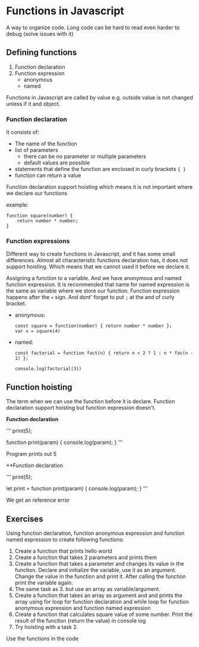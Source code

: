 # Functions in Javascript

A way to organize code. Long code can be hard to read even harder to debug (solve issues with it)

## Defining functions

1. Function declaration
2. Function expression
   - anonymous
   - named

Functions in Javascript are called by value e.g. outside value is not changed unless if it and object.


### Function declaration

It consists of:
  - The name of the function
  - list of parameters 
    - there can be no parameter or multiple parameters
    - default values are possible
  - statements that define the function are enclosed in curly brackets `{ }`
  - function can return a value

Function declaration support hoisting which means it is not important where we declare our functions

example:

    function square(number) {
        return number * number;
    }


### Function expressions

Different way to create functions in Javascript, and it has some small differences.
Almost all characteristic functions declaration has, it does not support hoisting.
Which means that we cannot used it before we declare it.

Assigning a function to a variable. And we have anonymous and named function expression.
It is recommended that name for named expression is the same as variable where
we store our function. 
Function expression happens after the `=` sign.
And dont' forget to put `;` at the and of curly bracket.

* anonymous:

      const square = function(number) { return number * number };
      var x = square(4)

* named:


      const factorial = function fact(n) { return n < 2 ? 1 : n * fac(n - 1) };

      console.log(factorial(3))


## Function hoisting

The term when we can use the function before it is declare.
Function declaration support hoisting but function expression doesn't.

**Function declaration** 

'''
print(5);

function print(param) {
  console.log(param);
}
'''

Program prints out 5

**Function declaration

'''
print(5);

let print = function print(param) {
  console.log(param);
}
'''

We get an reference error

## Exercises

Using function declaration, function anonymous expression and function named expression to create following functions:
1. Create a function that prints hello world
2. Create a function that takes 2 parameters and prints them
3. Create a function that takes a parameter and changes its value in the function. Declare and initialize the variable, use it as an argument. 
    Change the value in the function and print it. After calling the function
    print the variable again.
4. The same task as 3. but use an array as variable/argument.
5. Create a function that takes an array as argument and and prints the array
   using for loop for function declaration and while loop for function
   anonymous expression and function named expression
6. Create a function that calculates square value of some number.
   Print the result of the function (return the value) in console log
7. Try hoisting with a task 2.

Use the functions in the code